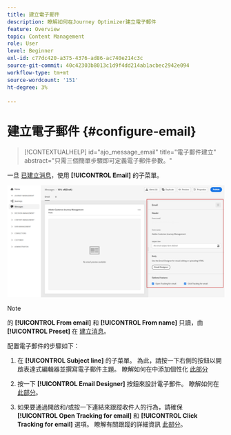 ```yaml
---
title: 建立電子郵件
description: 瞭解如何在Journey Optimizer建立電子郵件
feature: Overview
topic: Content Management
role: User
level: Beginner
exl-id: c77dc420-a375-4376-ad86-ac740e214c3c
source-git-commit: 40c42303b8013c1d9f4dd214ab1acbec2942e094
workflow-type: tm+mt
source-wordcount: '151'
ht-degree: 3%

---
```


# 建立電子郵件 {#configure-email}

>[!CONTEXTUALHELP]
>id="ajo_message_email"
>title="電子郵件建立"
>abstract="只需三個簡單步驟即可定義電子郵件參數。"

一旦 [已建立消息](get-started-content.md)，使用 **[!UICONTROL Email]** 的子菜單。

![](assets/emails-configuration.png)

>[!NOTE]
>
>的 **[!UICONTROL From email]** 和 **[!UICONTROL From name]** 只讀，由 **[!UICONTROL Preset]** 在 [建立消息](get-started-content.md)。

配置電子郵件的步驟如下：

1. 在 **[!UICONTROL Subject line]** 的子菜單。 為此，請按一下右側的按鈕以開啟表達式編輯器並撰寫電子郵件主題。 瞭解如何在中添加個性化 [此部分](../personalization/personalize.md)

1. 按一下 **[!UICONTROL Email Designer]** 按鈕來設計電子郵件。 瞭解如何在 [此部分](../design/design-emails.md)。

1. 如果要通過開啟和/或按一下連結來跟蹤收件人的行為，請確保 **[!UICONTROL Open Tracking for email]** 和 **[!UICONTROL Click Tracking for email]** 選項。 瞭解有關跟蹤的詳細資訊 [此部分](../design/message-tracking.md)。
